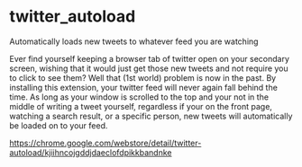 twitter_autoload
================

Automatically loads new tweets to whatever feed you are watching

Ever find yourself keeping a browser tab of twitter open on your secondary screen, wishing that it would just get those new tweets and not require you to click to see them?
Well that (1st world) problem is now in the past. By installing this extension, your twitter feed will never again fall behind the time. As long as your window is scrolled to the top and your not in the middle of writing a tweet yourself, regardless if your on the front page, watching a search result, or a specific person, new tweets will automatically be loaded on to your feed.


https://chrome.google.com/webstore/detail/twitter-autoload/kjiihncojgddjdaeclofdpikkbandnke
